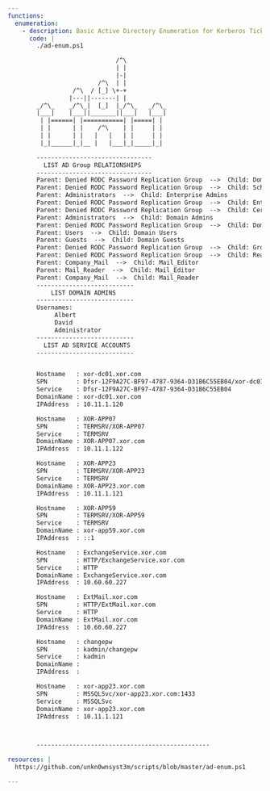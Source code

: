 ```yaml
---
functions:
  enumeration:
    - description: Basic Active Directory Enumeration for Kerberos Tickets
      code: |
      	./ad-enum.ps1

		                      /^\
		                      | |
		                      |-|
		                 /^\  | |
		          /^\  / [_] \+-+
		         |---||-------| |
		_/^\_    _/^\_|  [_]  |_/^\_   _/^\_
		|___|    |___||_______||___|   |___|
		 | |======| |===========| |=====| |
		 | |      | |    /^\    | |     | |
		 | |      | |   |   |   | |     | |
		 |_|______|_|__ |   |___|_|_____|_|

		--------------------------------
		  LIST AD Group RELATIONSHIPS
		--------------------------------
		Parent: Denied RODC Password Replication Group  -->  Child: Domain Controllers
		Parent: Denied RODC Password Replication Group  -->  Child: Schema Admins
		Parent: Administrators  -->  Child: Enterprise Admins
		Parent: Denied RODC Password Replication Group  -->  Child: Enterprise Admins
		Parent: Denied RODC Password Replication Group  -->  Child: Cert Publishers
		Parent: Administrators  -->  Child: Domain Admins
		Parent: Denied RODC Password Replication Group  -->  Child: Domain Admins
		Parent: Users  -->  Child: Domain Users
		Parent: Guests  -->  Child: Domain Guests
		Parent: Denied RODC Password Replication Group  -->  Child: Group Policy Creator Owners
		Parent: Denied RODC Password Replication Group  -->  Child: Read-only Domain Controllers
		Parent: Company_Mail  -->  Child: Mail_Editor
		Parent: Mail_Reader  -->  Child: Mail_Editor
		Parent: Company_Mail  -->  Child: Mail_Reader
		---------------------------
		    LIST DOMAIN ADMINS
		---------------------------
		Usernames:
			 Albert
			 David
			 Administrator
		---------------------------
		  LIST AD SERVICE ACCOUNTS
		---------------------------


		Hostname   : xor-dc01.xor.com
		SPN        : Dfsr-12F9A27C-BF97-4787-9364-D31B6C55EB04/xor-dc01.xor.com
		Service    : Dfsr-12F9A27C-BF97-4787-9364-D31B6C55EB04
		DomainName : xor-dc01.xor.com
		IPAddress  : 10.11.1.120

		Hostname   : XOR-APP07
		SPN        : TERMSRV/XOR-APP07
		Service    : TERMSRV
		DomainName : XOR-APP07.xor.com
		IPAddress  : 10.11.1.122

		Hostname   : XOR-APP23
		SPN        : TERMSRV/XOR-APP23
		Service    : TERMSRV
		DomainName : XOR-APP23.xor.com
		IPAddress  : 10.11.1.121

		Hostname   : XOR-APP59
		SPN        : TERMSRV/XOR-APP59
		Service    : TERMSRV
		DomainName : xor-app59.xor.com
		IPAddress  : ::1

		Hostname   : ExchangeService.xor.com
		SPN        : HTTP/ExchangeService.xor.com
		Service    : HTTP
		DomainName : ExchangeService.xor.com
		IPAddress  : 10.60.60.227

		Hostname   : ExtMail.xor.com
		SPN        : HTTP/ExtMail.xor.com
		Service    : HTTP
		DomainName : ExtMail.xor.com
		IPAddress  : 10.60.60.227

		Hostname   : changepw
		SPN        : kadmin/changepw
		Service    : kadmin
		DomainName : 
		IPAddress  : 

		Hostname   : xor-app23.xor.com
		SPN        : MSSQLSvc/xor-app23.xor.com:1433
		Service    : MSSQLSvc
		DomainName : xor-app23.xor.com
		IPAddress  : 10.11.1.121



		------------------------------------------------

resources: |
  https://github.com/unkn0wnsyst3m/scripts/blob/master/ad-enum.ps1

---
```

